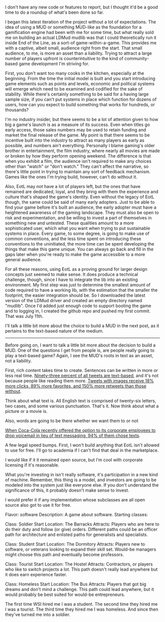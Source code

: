 I don't have any new code or features to report, but I thought it'd be a good time to do a roundup of what's been done so far.

I began this latest iteration of the project without a lot of expectations. The idea of using a MUD or something MUD-like as the foundation for a gamification engine had been with me for some time, but what really sold me on building an actual LDMud mudlib was that I could theoretically run it inside End of the Line, as a sort-of game-within-a-game. This provides me with a captive, albeit small, audience right from the start. That small audience, to me, is more an asset than a liability. Trying to attract a large number of players upfront is counterintuitive to the kind of community-based game development I'm striving for.

First, you don't want too many cooks in the kitchen, especially at the beginning. From the time the initial model is built and you start introducing game elements such as points and levels, economic and political systems will emerge which need to be examined and codified for the sake of stability. While there's certainly something to be said for a having large sample size, if you can't put systems in place which function for dozens of users, how can you expect to build something that works for hundreds, or thousands?

I'm no industry insider, but there seems to be a lot of attention given to how big a game's launch is as a measure of its success. Even when titles go early access, those sales numbers may be used to retain funding and market the final release of the game. My point is that there seems to be incentive built into the industry to attract as many players as early as possible, and numbers ain't everything. Personally I blame gaming's older brother in entertainment, the film industry, where nearly all movies are made or broken by how they perform opening weekend. The difference is that when you exhibit a film, the audience isn't required to make any choices other than "watch" or "don't watch." They can't affect the narrative, so there's little point in trying to maintain any sort of feedback mechanism. Games like the ones I'm trying build, however, can't do without it.

Also, EotL may not have a lot of players left, but the ones that have remained are dedicated, loyal, and they bring with them the experience and culture that's shaped the game's identity. Even without the legacy of EotL though, the same could be said of many early adopters. Just to be able to find your game before it's built an audience, the early adopter must have a heightened awareness of the gaming landscape. They must also be open to risk and experimentation, and be willing to invest a part of themselves in something new and untested. These qualities amount to a more sophisticated user, which what you want when trying to put sustainable systems in place. Every game, to some degree, is going to make use of common conventions, and the less time spent on introducing these conventions to the uninitiated, the more time can be spent developing the things that make this game unique. You can always go back and fill in the gaps later when you're ready to make the game accessible to a more general audience.

For all these reasons, using EotL as a proving ground for larger design concepts just seemed to make sense. It does produce a technical challenge, though, since I have to integrate the lib into an existing environment. My first step was just to determine the smallest amount of code required to have a working lib, with the estimation that the smaller the footprint, the easier integration should be. So I downloaded the latest version of the LDMud driver and created an empty directory named "mudlib". Once I'd added just enough code to support booting the game and to logging in, I created the github repo and pushed my first commit. That was July 11th.

I'll talk a little bit more about the choice to build a MUD in the next post, as it pertains to the text-based nature of the medium.

-----

Before going on, I want to talk a little bit more about the decision to build a MUD. One of the questions I get from people is, are people really going to play a text-based game? Again, I see the MUD's roots in text as an asset, not a liability.

First, rich content takes time to create. Sentences can be written in more or less real time. [Ninety-three percent of all tweets are text-based](http://www.quicksprout.com/2014/03/05/what-type-of-content-gets-shared-the-most-on-twitter/), and it's not because people like reading them more. [Tweets with images receive 18% more clicks, 89% more favorites, and 150% more retweets than those without](https://blog.bufferapp.com/the-power-of-twitters-new-expanded-images-and-how-to-make-the-most-of-it).



Think about what text is. All English text is comprised of twenty-six letters, two cases, and some various punctuation. That's it. Now think about what a picture or a movie is.


Also, words are going to be there whether we want them to or not


[When Coca-Cola recently offered the option to its corporate employees to drop voicemail in lieu of text messaging, 94% of them chose texts](https://www.mobilecommons.com/blog/2015/01/coca-cola-replaces-corporate-voicemail-text-messaging/).




A few legal speed bumps. First, I won't build anything that EotL isn't allowed to use for free. I'll go to academia if I can't find that deal in the marketplace.


I would like if it it remained open source, but I'm cool with corporate licensing if it's reasonable.


What you're investing in isn't really software, it's participation in a new kind of machine. Remember, this thing is a model, and investors are going to be modeled into the system just like everyone else. If you don't understand the significance of this, it probably doesn't make sense to invest.


I would prefer it if any implementation whose subclasses are all open source also got to use it for free.

Flavor: software
Description: A game about software.
Starting classes:

Class: Soldier
Start Location: The Barracks
Attracts: Players who are here to do their duty and follow (or give) orders. Different paths could be an officer path for architecture and enlisted paths for generalists and specialists.

Class: Student
Start Location: The Dormitory
Attracts: Players new to software, or veterans looking to expand their skill set. Would-be managers might choose this path and eventually become professors.

Class: Tourist
Start Location: The Hostel
Attracts: Contractors, or players who like to switch projects a lot. This path doesn't really lead anywhere but it does earn experience faster.

Class: Homeless
Start Location: The Bus
Attracts: Players that got big dreams and don't mind a challenge. This path could lead anywhere, but it would probably be best suited for would-be entrepreneurs.


The first time WSI hired me I was a student. The second time they hired me I was a tourist. The third time they hired me I was homeless. And since then they've turned me into a soldier.
